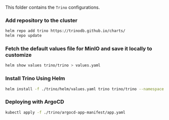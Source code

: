 This folder contains the `Trino` configurations.

### Add repository to the cluster
```sh
helm repo add trino https://trinodb.github.io/charts/
helm repo update
```
### Fetch the default values file for MinIO and save it locally to customize
```sh
helm show values trino/trino > values.yaml
```

### Install Trino Using Helm
```sh
helm install -f ./trino/helm/values.yaml trino trino/trino --namespace warehouse --create-namespace --version 0.31.0
```

### Deploying with ArgoCD
```sh
kubectl apply -f ./trino/argocd-app-manifest/app.yaml
```

